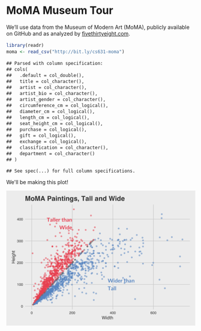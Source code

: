 # MoMA Museum Tour 

We’ll use data from the Museum of Modern Art (MoMA), publicly available on GitHub and as analyzed by [fivethirtyeight.com](https://fivethirtyeight.com/features/a-nerds-guide-to-the-2229-paintings-at-moma/).


```r
library(readr)
moma <- read_csv("http://bit.ly/cs631-moma")
```

```
## Parsed with column specification:
## cols(
##   .default = col_double(),
##   title = col_character(),
##   artist = col_character(),
##   artist_bio = col_character(),
##   artist_gender = col_character(),
##   circumference_cm = col_logical(),
##   diameter_cm = col_logical(),
##   length_cm = col_logical(),
##   seat_height_cm = col_logical(),
##   purchase = col_logical(),
##   gift = col_logical(),
##   exchange = col_logical(),
##   classification = col_character(),
##   department = col_character()
## )
```

```
## See spec(...) for full column specifications.
```


We'll be making this plot!

![](images/lab02.png)
